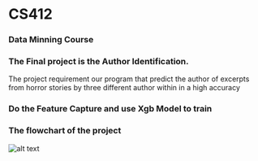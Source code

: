 # CS412

### Data Minning Course


### The Final project is the Author Identification.
The project requirement our program that predict the author of excerpts from horror stories by three different author within in a high accuracy

### Do the Feature Capture and use Xgb Model to train

### The flowchart of the project
![alt text](https://github.com/InfiniteTree/CS412/blob/main/Project/CS412.png?raw=Ture)
